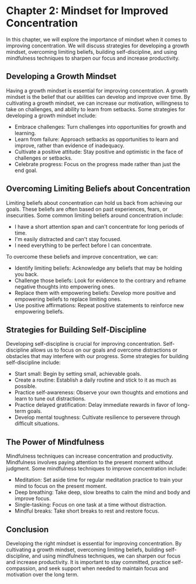 Chapter 2: Mindset for Improved Concentration
=============================================

In this chapter, we will explore the importance of mindset when it comes to improving concentration. We will discuss strategies for developing a growth mindset, overcoming limiting beliefs, building self-discipline, and using mindfulness techniques to sharpen our focus and increase productivity.

Developing a Growth Mindset
---------------------------

Having a growth mindset is essential for improving concentration. A growth mindset is the belief that our abilities can develop and improve over time. By cultivating a growth mindset, we can increase our motivation, willingness to take on challenges, and ability to learn from setbacks. Some strategies for developing a growth mindset include:

* Embrace challenges: Turn challenges into opportunities for growth and learning.
* Learn from failure: Approach setbacks as opportunities to learn and improve, rather than evidence of inadequacy.
* Cultivate a positive attitude: Stay positive and optimistic in the face of challenges or setbacks.
* Celebrate progress: Focus on the progress made rather than just the end goal.

Overcoming Limiting Beliefs about Concentration
-----------------------------------------------

Limiting beliefs about concentration can hold us back from achieving our goals. These beliefs are often based on past experiences, fears, or insecurities. Some common limiting beliefs around concentration include:

* I have a short attention span and can't concentrate for long periods of time.
* I'm easily distracted and can't stay focused.
* I need everything to be perfect before I can concentrate.

To overcome these beliefs and improve concentration, we can:

* Identify limiting beliefs: Acknowledge any beliefs that may be holding you back.
* Challenge those beliefs: Look for evidence to the contrary and reframe negative thoughts into empowering ones.
* Replace them with empowering beliefs: Develop more positive and empowering beliefs to replace limiting ones.
* Use positive affirmations: Repeat positive statements to reinforce new empowering beliefs.

Strategies for Building Self-Discipline
---------------------------------------

Developing self-discipline is crucial for improving concentration. Self-discipline allows us to focus on our goals and overcome distractions or obstacles that may interfere with our progress. Some strategies for building self-discipline include:

* Start small: Begin by setting small, achievable goals.
* Create a routine: Establish a daily routine and stick to it as much as possible.
* Practice self-awareness: Observe your own thoughts and emotions and learn to tune out distractions.
* Practice delayed gratification: Delay immediate rewards in favor of long-term goals.
* Develop mental toughness: Cultivate resilience to persevere through difficult situations.

The Power of Mindfulness
------------------------

Mindfulness techniques can increase concentration and productivity. Mindfulness involves paying attention to the present moment without judgment. Some mindfulness techniques to improve concentration include:

* Meditation: Set aside time for regular meditation practice to train your mind to focus on the present moment.
* Deep breathing: Take deep, slow breaths to calm the mind and body and improve focus.
* Single-tasking: Focus on one task at a time without distraction.
* Mindful breaks: Take short breaks to rest and restore focus.

Conclusion
----------

Developing the right mindset is essential for improving concentration. By cultivating a growth mindset, overcoming limiting beliefs, building self-discipline, and using mindfulness techniques, we can sharpen our focus and increase productivity. It is important to stay committed, practice self-compassion, and seek support when needed to maintain focus and motivation over the long term.
